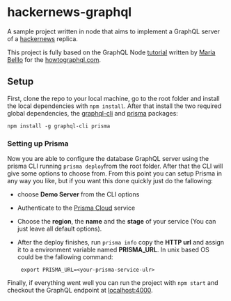 # hackernews-graphql

A sample project written in node that aims to implement a GraphQL server of a [hackernews](https://news.ycombinator.com/news) replica.

This project is fully based on the GraphQL Node [tutorial](https://www.howtographql.com/graphql-js/0-introduction/) written by [Maria Belllo](https://github.com/mairatma) for the [howtographql.com](https://www.howtographql.com/).

## Setup
First, clone the repo to your local machine, go to the root folder  and install the local dependencies with `npm install`.  After that install the two required global dependencies, the [graphql-cli](https://github.com/graphql-cli/graphql-cli) and [prisma](https://github.com/prismagraphql/prisma) packages:

    npm install -g graphql-cli prisma

### Setting up Prisma
Now you are able to configure the database GraphQL server using the  prisma CLI running `prisma deploy`from the root folder. After that the CLI will give some options to choose from. 
From this point you can setup Prisma in any way you like, but if you want this done quickly just do the fallowing: 

 - choose **Demo Server** from the CLI options
 - Authenticate to the [Prisma Cloud](https://www.prisma.io/cloud/) service
 - Choose the **region**, the **name** and the **stage** of your service (You can just leave all default options).
 - After the deploy finishes, run `prisma info` copy the **HTTP url** and assign it to a environment variable named **PRISMA_URL**. In unix based OS could be the fallowing command:
    
        export PRISMA_URL=<your-prisma-service-ulr>

Finally, if everything went well you can run the project with `npm start` and checkout the GraphQL endpoint at [localhost:4000](http://localhost:4000).



